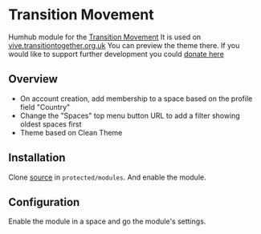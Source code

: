 # Transition Movement

Humhub module for the [Transition Movement](https://transitionnetwork.org/) It is used on [vive.transitiontogether.org.uk](https://vive.transitiontogether.org.uk/s/transition-together/) You can preview the theme there. If you would like to support further development you could [donate here](https://opencollective.com/transition-platform)

## Overview

- On account creation, add membership to a space based on the profile field "Country"
- Change the "Spaces" top menu button URL to add a filter showing oldest spaces first
- Theme based on Clean Theme

## Installation

Clone [source](https://github.com/transitionnetwork/Humhub-Transition) in `protected/modules`.
And enable the module.

## Configuration

Enable the module in a space and go the module's settings.

